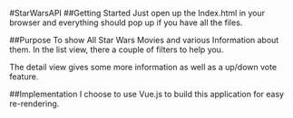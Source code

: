 #StarWarsAPI
##Getting Started 
Just open up the Index.html in your browser and everything should pop up if you have all the files. 

##Purpose
To show All Star Wars Movies and various Information about them. In the list view, there a couple of filters to help you.

The detail view gives some more information as well as a up/down vote feature. 

##Implementation
I choose to use Vue.js to build this application for easy re-rendering. 